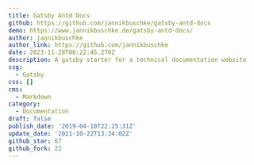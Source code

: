 ```yaml
---
title: Gatsby Antd Docs
github: https://github.com/jannikbuschke/gatsby-antd-docs
demo: https://www.jannikbuschke.de/gatsby-antd-docs/
author: jannikbuschke
author_link: https://github.com/jannikbuschke
date: 2023-11-28T06:22:45.270Z
description: A gatsby starter for a technical documentation website
ssg:
  - Gatsby
css: []
cms:
  - Markdown
category:
  - Documentation
draft: false
publish_date: '2019-04-10T22:25:31Z'
update_date: '2021-10-22T13:34:02Z'
github_star: 67
github_fork: 22
---
```

